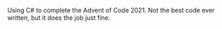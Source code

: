 Using C# to complete the Advent of Code 2021. Not the best code ever written, but it does the job just fine.

